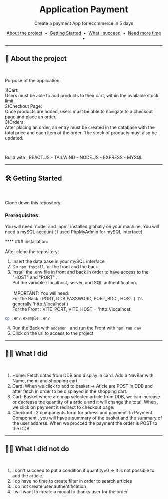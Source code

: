 <div align="center">
  
# Application Payment 

Create a payment App for ecommerce in 5 days

<p>
  <a href="#about">About the project</a> &nbsp;&bull;&nbsp;
  <a href="#getting_started">Getting Started</a> &nbsp;&bull;&nbsp;
  <a href="#done">What I succeed</a> &nbsp;&bull;&nbsp;
  <a href="#more">Need more time</a> &nbsp;&bull;&nbsp;
</p>

</div>

---
<!-- ABOUT THE PROJECT -->
<div id="about">

## 📖 About the project
<br>
<p>
Purpose of the application:

1)Cart: <br>
Users must be able to add products to their cart, within the available stock limit.<br>
2)Checkout Page: <br>
Once products are added, users must be able to navigate to a checkout page and place an order.<br>
3)Orders: <br>
After placing an order, an entry must be created in the database with the total price and each item of the order. The stock of products must also be updated.<br>
</p>
<br>

Build with : REACT.JS - TAILWIND - NODE.JS - EXPRESS - MYSQL
</div>

****
<!-- GETTING STARTED -->
<div id="getting_started">

## 🛠 Getting Started
<br>
<p>
Clone down this repository.</p>

<div id="prerequisites">

### Prerequisites:
<p>
You will need `node` and `npm` installed globally on your machine.
You will need a mySQL account ( I used PhpMyAdmin for mySQL interface).</p>
</div>

<div id="installation">
****
### Installation:

After clone the repository:
1) Insert the data base in your mySQL interface
2) Do `npm install` for the front and the back
3) Install the .env file in front and back in order to have access to the "HOST" and "PORT" . <br>
Put the variable : localhost, server, and SQL authentification.<br><br>
IMPORTANT: You will need:<br>
For the Back : PORT, DDB PASSWORD, PORT_BDD , HOST ( it's generally 'http://localhost')<br>
For the Front : VITE_PORT, VITE_HOST = 'http://localhost'<br>
```sh
cp .env.example .env
```
4) Run the Back with `nodemon ` and run the Front with ` npm run dev `
5) Click on the url to access to the project
</div>

****
<!-- DONE -->
<div id="done">

## 👩‍💻 What I did
<br>

1) Home: Fetch datas from DDB and display in card. Add a NavBar with Name, menu and shopping cart.
2) Card: When we click to add to basket -> Aticle are POST in DDB and after fetch in order to be displayed in the shopping cart.
3) Cart: Basket where are map selected article from DDB, we can increase or decrease tne quantity of a article and it will change the total. When , we click on payment it redirect to checkout page.
4) Checkout : 2 components form for adress and payment. In Payment Component , you will have a summary of the basket and the summary of the user address.  When we procced the payment the order is POST to the DDB.
</div>

----
<!-- MORE -->
<div id="more">

## 👩‍💻 What I did not do
<br>

1) I don't succeed to  put a condition if quantity=0 => it is not possible to add the article.
2) I do have no time to create filter in order to search articles
3) I do not create user authentification
4) I will want to create a modal to thanks user for the order
</div>
